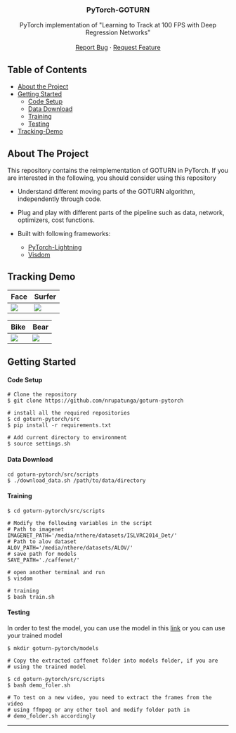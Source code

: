 <!-- PROJECT LOGO -->
<p align="center">
  <h3 align="center">PyTorch-GOTURN</h3>

  <p align="center">
    PyTorch implementation of "Learning to Track at 100 FPS with Deep Regression Networks"
    <br />
    <br />
    <a href="https://github.com/nrupatunga/goturn-pytorch/issues">Report Bug</a>
    ·
    <a href="https://github.com/nrupatunga/goturn-pytorch/issues">Request Feature</a>
  </p>
</p>

<!-- TABLE OF CONTENTS -->
## Table of Contents

* [About the Project](#about-the-project)
* [Getting Started](#getting-started)
	- [Code Setup](#code-setup)
	- [Data Download](#data-download)
	- [Training](#training)
	- [Testing](#testing)
* [Tracking-Demo](#tracking-demo)

<!-- ABOUT THE PROJECT -->
## About The Project

This repository contains the reimplementation of GOTURN in PyTorch.
If you are interested in the following, you should consider using this
repository

* Understand different moving parts of the GOTURN algorithm,
independently through code. 

* Plug and play with different parts of the pipeline such as data, network, optimizers, cost functions.

* Built with following frameworks:
	- [PyTorch-Lightning](https://github.com/PyTorchLightning/pytorch-lightning)
	- [Visdom](https://github.com/facebookresearch/visdom)

## Tracking Demo

|Face           |  Surfer |
|------------------------|-------------------------|
|![](https://github.com/nrupatunga/goturn-pytorch/blob/master/doc/output/face.gif)  | ![](https://github.com/nrupatunga/goturn-pytorch/blob/master/doc/output/surfer.gif) |

|Bike           |  Bear |
|------------------------|-------------------------|
|![](https://github.com/nrupatunga/goturn-pytorch/blob/master/doc/output/bike.gif)  | ![](https://github.com/nrupatunga/goturn-pytorch/blob/master/doc/output/bear.gif) |

<!-- GETTING STARTED -->
## Getting Started

#### Code Setup
```
# Clone the repository
$ git clone https://github.com/nrupatunga/goturn-pytorch

# install all the required repositories
$ cd goturn-pytorch/src
$ pip install -r requirements.txt

# Add current directory to environment
$ source settings.sh
```

#### Data Download
```
cd goturn-pytorch/src/scripts
$ ./download_data.sh /path/to/data/directory
```

#### Training
```
$ cd goturn-pytorch/src/scripts

# Modify the following variables in the script
# Path to imagenet
IMAGENET_PATH='/media/nthere/datasets/ISLVRC2014_Det/'
# Path to alov dataset
ALOV_PATH='/media/nthere/datasets/ALOV/'
# save path for models
SAVE_PATH='./caffenet/'

# open another terminal and run
$ visdom

# training
$ bash train.sh
```

#### Testing

In order to test the model, you can use the model in this
[link](https://drive.google.com/drive/folders/1utL6Eh7CnxPM8_o8p5T72duZkhhG0tru?usp=sharing)
or you can use your trained model

```
$ mkdir goturn-pytorch/models

# Copy the extracted caffenet folder into models folder, if you are
# using the trained model

$ cd goturn-pytorch/src/scripts
$ bash demo_foler.sh

# To test on a new video, you need to extract the frames from the video
# using ffmpeg or any other tool and modify folder path in
# demo_folder.sh accordingly
```
---

